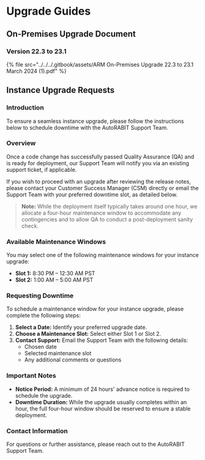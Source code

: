 # Upgrade Guides

## On-Premises Upgrade Document

### Version 22.3 to 23.1

{% file src="../../../.gitbook/assets/ARM On-Premises Upgrade 22.3 to 23.1 March 2024 (1).pdf" %}

## Instance Upgrade Requests

### Introduction

To ensure a seamless instance upgrade, please follow the instructions below to schedule downtime with the AutoRABIT Support Team.

### Overview

Once a code change has successfully passed Quality Assurance (QA) and is ready for deployment, our Support Team will notify you via an existing support ticket, if applicable.

If you wish to proceed with an upgrade after reviewing the release notes, please contact your Customer Success Manager (CSM) directly or email the Support Team with your preferred downtime slot, as detailed below.

> **Note:** While the deployment itself typically takes around one hour, we allocate a four-hour maintenance window to accommodate any contingencies and to allow QA to conduct a post-deployment sanity check.

### Available Maintenance Windows

You may select one of the following maintenance windows for your instance upgrade:

- **Slot 1:** 8:30 PM – 12:30 AM PST
- **Slot 2:** 1:00 AM – 5:00 AM PST

### Requesting Downtime

To schedule a maintenance window for your instance upgrade, please complete the following steps:

1. **Select a Date:** Identify your preferred upgrade date.
2. **Choose a Maintenance Slot:** Select either Slot 1 or Slot 2.
3. **Contact Support:** Email the Support Team with the following details:
   - Chosen date
   - Selected maintenance slot
   - Any additional comments or questions

### Important Notes

- **Notice Period:** A minimum of 24 hours' advance notice is required to schedule the upgrade.
- **Downtime Duration:** While the upgrade usually completes within an hour, the full four-hour window should be reserved to ensure a stable deployment.

### Contact Information

For questions or further assistance, please reach out to the AutoRABIT Support Team.
